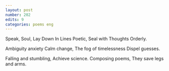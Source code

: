 ```yaml
---
layout: post
number: 202
edits: 9
categories: poems eng
---
```


Speak, Soul,
Lay Down In Lines 
Poetic, 
Seal with Thoughts
Orderly.

Ambiguity anxiety 
Calm change,
The fog of timelessness
Dispel guesses.

Falling and stumbling,
Achieve science.
Composing poems,
They save legs and arms.
